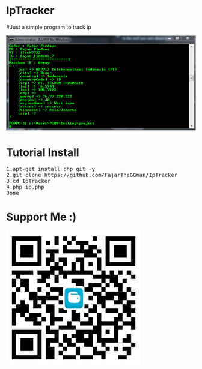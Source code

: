 # IpTracker
#Just a simple program to track ip 

![alt text](https://github.com/FajarTheGGman/IpTracker/blob/master/.image/12343.PNG)

# Tutorial Install 
<pre>
1.apt-get install php git -y
2.git clone https://github.com/FajarTheGGman/IpTracker
3.cd IpTracker
4.php ip.php
Done
</pre>

# Support Me :)
![donate](https://raw.githubusercontent.com/FajarTheGGman/F-Tools/master/.images/donate.jpeg)

